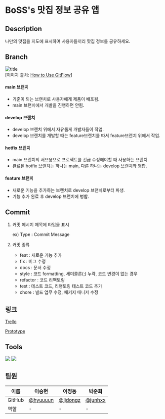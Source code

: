 <h1>BoSS's 맛집 정보 공유 앱</h1>

<h2>Description</h2>
나만의 맛집을 지도에 표시하여 사용자들끼리 맛집 정보를 공유하세요.

<h2>Branch</h2>

![title](https://media.vlpt.us/images/yejine2/post/e6833c35-f4ff-493a-b5a2-b4cd82f91f13/git-flow.png)   
[이미지 출처: [How to Use GitFlow](https://www.campingcoder.com/2018/04/how-to-use-git-flow/)]

#### main 브랜치
- 기준이 되는 브랜치로 사용자에게 제품이 배포됨.
- main 브랜치에서 개발을 진행하면 안됨.

#### develop 브랜치
- develop 브랜치 위에서 자유롭게 개발자들이 작업. 
- develop 브랜치를 개발할 때는 feature브랜치를 따서 feature브랜치 위에서 작업.

#### hotfix 브랜치
- main 브랜치의 서브용으로 프로젝트를 긴급 수정해야할 때 사용하는 브랜치.
- 완료된 hotfix 브랜치는 하나는 main, 다른 하나는 develop 브랜치와 병합.

#### feature 브랜치
- 새로운 기능을 추가하는 브랜치로 develop 브랜치로부터 파생.
- 기능 추가 완료 후 develop 브랜치에 병합.

<h2>Commit</h2>

1. 커밋 메시지 제목에 타입을 표시

    ex) Type : Commit Message

2. 커밋 종류
    - feat 	: 새로운 기능 추가
    - fix 		: 버그 수정
    - docs 	: 문서 수정
    - style 	: 코드 formatting, 세미콜론(;) 누락, 코드 변경이 없는 경우
    - refactor : 코드 리팩토링
    - test 	: 테스트 코드, 리팽토링 테스트 코드 추가
    - chore 	: 빌드 업무 수정, 패키지 매니저 수정

<h2>링크</h2>

[Trello](https://trello.com/b/UIdCI9Gk/boss)   

[Prototype](https://ovenapp.io/view/4hEuGyQFFgbREUzjkCejf8hXx55jISWM/)


<h2>Tools</h2>

<img src="https://img.shields.io/badge/Swift-F05138?style=flat-square&logo=swift&logoColor=white"/>

<img src="https://img.shields.io/badge/Firebase-FFCA28?style=flat-square&logo=firebase&logoColor=white"/>

<h2>팀원</h2>

| 이름 | 이승현 | 이정동 | 박준희 |
| --- | --- | --- | --- |
| GitHub | [@hyuuuun](https://github.com/hyuuuun) | [@ljdongz](https://github.com/ljdongz) | [@junhxx](https://github.com/junhxx) |
| 역할 | - | - | - |



